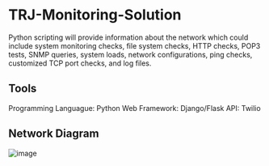 # TRJ-Monitoring-Solution
Python scripting will provide information about the network which could include system monitoring checks, file system checks, HTTP checks, POP3 tests, SNMP queries, system loads, network configurations, ping checks, customized TCP port checks, and log files. 

## Tools
Programming Languague: Python
Web Framework: Django/Flask
API: Twilio

## Network Diagram
![image](https://user-images.githubusercontent.com/53331354/154495296-c6ec9ad3-3f04-43dc-a8d0-8d5791db3eda.png)
